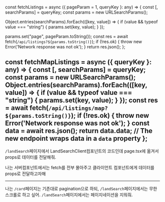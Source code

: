 const fetchListings = async ({ pageParam = 1, queryKey }: any) => {
  const [, searchParams] = queryKey;
  const params = new URLSearchParams();

  Object.entries(searchParams).forEach(([key, value]) => {
    if (value && typeof value === "string") {
      params.set(key, value);
    }
  });

  params.set("page", pageParam.toString());
  const res = await fetch(`/api/listings?${params.toString()}`);
  if (!res.ok) {
    throw new Error('Network response was not ok');
  }
  return res.json();
};

const fetchMapListings = async ({ queryKey }: any) => {
  const [, searchParams] = queryKey;
  const params = new URLSearchParams();
  Object.entries(searchParams).forEach(([key, value]) => {
    if (value && typeof value === "string") {
      params.set(key, value);
    }
  });
  const res = await fetch(`/api/listings/map?${params.toString()}`);
  if (!res.ok) {
    throw new Error('Network response was not ok');
  }
  const data = await res.json();
  return data.data; // The new endpoint wraps data in a `data` property
};
--------

`/landSearch`페이지에서 LandSearchClient컴포넌트의 코드인데 page.tsx에 옮겨서 props로 데이터를 전달해줘.

나는 서버컴포넌트에서는 fetch를 전부 몰아주고 클라이언트 컴포넌트에게 데이터를 props로 전달하고자해

------------
나는 `/card`페이지는 기존대로 pagination으로 하되, `/landSearch`페이지에서는 무한스크롤로 하고 싶어.
`/landSearch`페이지에서는 페이지네이션을 지워줘.